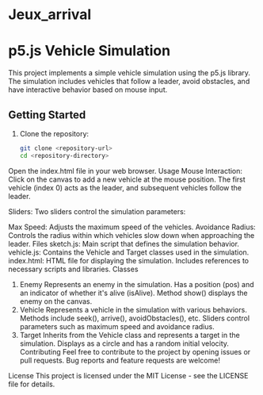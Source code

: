 # Jeux_arrival
# p5.js Vehicle Simulation

This project implements a simple vehicle simulation using the p5.js library. The simulation includes vehicles that follow a leader, avoid obstacles, and have interactive behavior based on mouse input.

## Getting Started

1. Clone the repository:

   ```bash
   git clone <repository-url>
   cd <repository-directory>
Open the index.html file in your web browser.
Usage
Mouse Interaction: Click on the canvas to add a new vehicle at the mouse position. The first vehicle (index 0) acts as the leader, and subsequent vehicles follow the leader.

Sliders: Two sliders control the simulation parameters:

Max Speed: Adjusts the maximum speed of the vehicles.
Avoidance Radius: Controls the radius within which vehicles slow down when approaching the leader.
Files
sketch.js: Main script that defines the simulation behavior.
vehicle.js: Contains the Vehicle and Target classes used in the simulation.
index.html: HTML file for displaying the simulation. Includes references to necessary scripts and libraries.
Classes
1. Enemy
Represents an enemy in the simulation.
Has a position (pos) and an indicator of whether it's alive (isAlive).
Method show() displays the enemy on the canvas.
2. Vehicle
Represents a vehicle in the simulation with various behaviors.
Methods include seek(), arrive(), avoidObstacles(), etc.
Sliders control parameters such as maximum speed and avoidance radius.
3. Target
Inherits from the Vehicle class and represents a target in the simulation.
Displays as a circle and has a random initial velocity.
Contributing
Feel free to contribute to the project by opening issues or pull requests. Bug reports and feature requests are welcome!

License
This project is licensed under the MIT License - see the LICENSE file for details.
